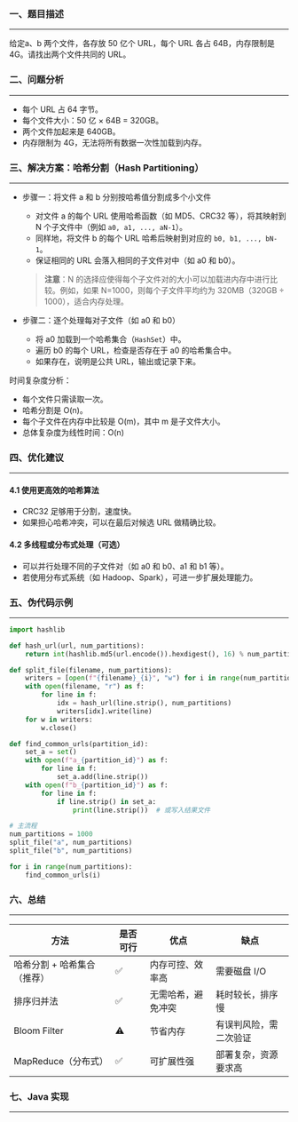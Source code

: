 ### 一、题目描述

---

给定a、b 两个文件，各存放 50 亿个 URL，每个 URL 各占 64B，内存限制是 4G。请找出两个文件共同的 URL。



### 二、问题分析

---

- 每个 URL 占 64 字节。
- 每个文件大小：50 亿 × 64B = 320GB。
- 两个文件加起来是 640GB。
- 内存限制为 4G，无法将所有数据一次性加载到内存。



### 三、解决方案：哈希分割（Hash Partitioning）

---

- 步骤一：将文件 a 和 b 分别按哈希值分割成多个小文件

  - 对文件 a 的每个 URL 使用哈希函数（如 MD5、CRC32 等），将其映射到 N 个子文件中（例如 `a0, a1, ..., aN-1`）。
  - 同样地，将文件 b 的每个 URL 哈希后映射到对应的 `b0, b1, ..., bN-1`。
  - 保证相同的 URL 会落入相同的子文件对中（如 a0 和 b0）。

  > **注意**：N 的选择应使得每个子文件对的大小可以加载进内存中进行比较。例如，如果 N=1000，则每个子文件平均约为 320MB（320GB ÷ 1000），适合内存处理。

- 步骤二：逐个处理每对子文件（如 a0 和 b0）

  - 将 a0 加载到一个哈希集合（`HashSet`）中。
  - 遍历 b0 的每个 URL，检查是否存在于 a0 的哈希集合中。
  - 如果存在，说明是公共 URL，输出或记录下来。

时间复杂度分析：

- 每个文件只需读取一次。
- 哈希分割是 O(n)。
- 每个子文件在内存中比较是 O(m)，其中 m 是子文件大小。
- 总体复杂度为线性时间：O(n)



### 四、优化建议

---

#### 4.1 使用更高效的哈希算法

- CRC32 足够用于分割，速度快。
- 如果担心哈希冲突，可以在最后对候选 URL 做精确比较。

#### 4.2 多线程或分布式处理（可选）

- 可以并行处理不同的子文件对（如 a0 和 b0、a1 和 b1 等）。
- 若使用分布式系统（如 Hadoop、Spark），可进一步扩展处理能力。



### 五、伪代码示例

---

```python
import hashlib

def hash_url(url, num_partitions):
    return int(hashlib.md5(url.encode()).hexdigest(), 16) % num_partitions

def split_file(filename, num_partitions):
    writers = [open(f"{filename}_{i}", "w") for i in range(num_partitions)]
    with open(filename, "r") as f:
        for line in f:
            idx = hash_url(line.strip(), num_partitions)
            writers[idx].write(line)
    for w in writers:
        w.close()

def find_common_urls(partition_id):
    set_a = set()
    with open(f"a_{partition_id}") as f:
        for line in f:
            set_a.add(line.strip())
    with open(f"b_{partition_id}") as f:
        for line in f:
            if line.strip() in set_a:
                print(line.strip())  # 或写入结果文件

# 主流程
num_partitions = 1000
split_file("a", num_partitions)
split_file("b", num_partitions)

for i in range(num_partitions):
    find_common_urls(i)
```



### 六、总结

---

| 方法                        | 是否可行 | 优点               | 缺点                   |
| --------------------------- | -------- | ------------------ | ---------------------- |
| 哈希分割 + 哈希集合（推荐） | ✅        | 内存可控、效率高   | 需要磁盘 I/O           |
| 排序归并法                  | ✅        | 无需哈希，避免冲突 | 耗时较长，排序慢       |
| Bloom Filter                | ⚠️        | 节省内存           | 有误判风险，需二次验证 |
| MapReduce（分布式）         | ✅        | 可扩展性强         | 部署复杂，资源要求高   |



### 七、Java 实现

---















































































































